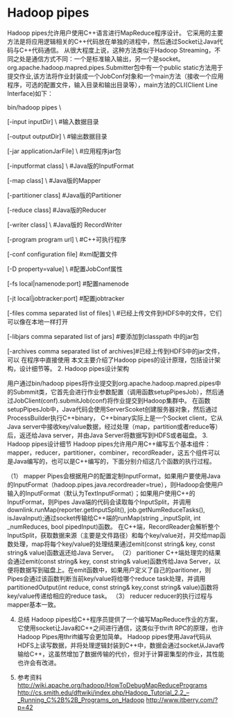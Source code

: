 # Hadoop pipes

Hadoop pipes允许用户使用C++语言进行MapReduce程序设计。
它采用的主要方法是将应用逻辑相关的C++代码放在单独的进程中，然后通过Socket让Java代码与C++代码通信。
从很大程度上说，这种方法类似于Hadoop Streaming，不同之处是通信方式不同：一个是标准输入输出，另一个是socket。
org.apache.hadoop.mapred.pipes.Submitter包中有一个public static方法用于提交作业,该方法将作业封装成一个JobConf对象和一个main方法（接收一个应用程序，可选的配置文件，输入目录和输出目录等），main方法的CLI(Client Line Interface)如下：

bin/hadoop pipes \
 
[-input inputDir] \ #输入数据目录
 
[-output outputDir] \ #输出数据目录
 
[-jar applicationJarFile] \  #应用程序jar包
 
[-inputformat class] \ #Java版的InputFormat
 
[-map class] \ #Java版的Mapper
 
[-partitioner class] \#Java版的Partitioner
 
[-reduce class] \#Java版的Reducer
 
[-writer class] \ #Java版的 RecordWriter
 
[-program program url] \  #C++可执行程序
 
[-conf configuration file] \#xml配置文件
 
[-D property=value] \ #配置JobConf属性
 
[-fs local|namenode:port] \#配置namenode
 
[-jt local|jobtracker:port] \#配置jobtracker
 
[-files comma separated list of files] \ #已经上传文件到HDFS中的文件，它们可以像在本地一样打开
 
[-libjars comma separated list of jars] \#要添加到classpath 中的jar包
 
[-archives comma separated list of archives]#已经上传到HDFS中的jar文件，可以 在程序中直接使用
本文主要介绍了Hadoop pipes的设计原理，包括设计架构，设计细节等。
2.	Hadoop pipes设计架构

用户通过bin/hadoop pipes将作业提交到org.apache.hadoop.mapred.pipes中的Submmit类，它首先会进行作业参数配置（调用函数setupPipesJob），然后通过JobClient(conf).submitJob(conf)将作业提交到Hadoop集群中。
在函数setupPipesJob中，Java代码会使用ServerScoket创建服务器对象，然后通过ProcessBuilder执行C++binary， C++binary实际上是一个Socket client，它从Java server中接收key/value数据，经过处理（map，partition或者reduce等）后，返还给Java server，并由Java Server将数据写到HDFS或者磁盘。
3.	Hadoop pipes设计细节
Hadoop pipes允许用户用C++编写五个基本组件：mapper，reducer，partitioner，combiner，recordReader，这五个组件可以是Java编写的，也可以是C++编写的，下面分别介绍这几个函数的执行过程。

（1）	mapper
Pipes会根据用户的配置定制InputFormat，如果用户要使用Java的InputFormat（hadoop.pipes.java.recordreader=true），则Hadoop会使用户输入的InputFormat（默认为TextInputFormat）；如果用户使用C++的InputFormat，则Pipes Java端的代码会读取每个InputSplit，并调用downlink.runMap(reporter.getInputSplit(), job.getNumReduceTasks(), isJavaInput);通过socket传输给C++端的runMap(string _inputSplit, int _numReduces, bool pipedInput)函数。
在C++端，RecordReader会解析整个InputSplit，获取数据来源（主要是文件路径）和每个key/value对，并交给map函数处理，map将每个key/value的处理结果通过emit(const string& key, const string& value)函数返还给Java Server。
（2）	paritioner
C++端处理完的结果会通过emit(const string& key, const string& value)函数传给Java Server，以便将数据写到磁盘上。在emit函数中，如果用户定义了自己的paritioner，则Pipes会通过该函数判断当前key/value将给哪个reduce task处理，并调用partitionedOutput(int reduce, const string& key,const string& value)函数将key/value传递给相应的reduce task。
（3）	reducer
reducer的执行过程与mapper基本一致。

4.	总结
Hadoop pipes给C++程序员提供了一个编写MapReduce作业的方案，它使用socket让Java和C++之间进行通信，这类似于thrift RPC的原理，也许Hadoop Pipes用thrift编写会更加简单。
Hadoop pipes使用Java代码从HDFS上读写数据，并将处理逻辑封装到C++中，数据会通过socket从Java传输给C++，这虽然增加了数据传输的代价，但对于计算密集型的作业，其性能也许会有改进。

5.	参考资料
http://wiki.apache.org/hadoop/HowToDebugMapReducePrograms
http://cs.smith.edu/dftwiki/index.php/Hadoop_Tutorial_2.2_–_Running_C%2B%2B_Programs_on_Hadoop
http://www.itberry.com/?p=42
